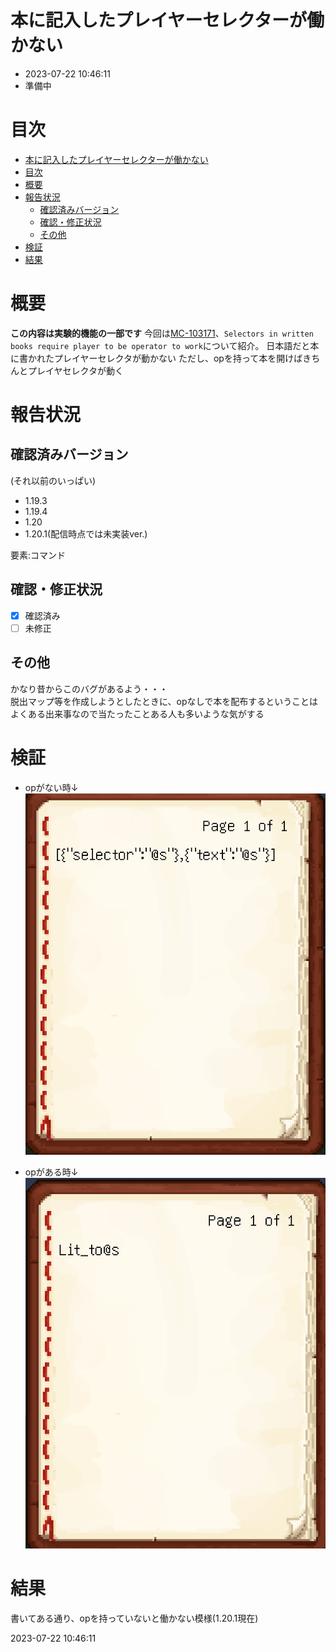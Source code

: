 # 本に記入したプレイヤーセレクターが働かない
-   2023-07-22 10:46:11
-   準備中
# 目次
- [本に記入したプレイヤーセレクターが働かない](#本に記入したプレイヤーセレクターが働かない)
- [目次](#目次)
- [概要](#概要)
- [報告状況](#報告状況)
    - [確認済みバージョン](#確認済みバージョン)
    - [確認・修正状況](#確認修正状況)
    - [その他](#その他)
- [検証](#検証)
- [結果](#結果)


# 概要

**この内容は実験的機能の一部です**
今回は[MC-103171](https://bugs.mojang.com/browse/MC-103171)、``Selectors in written books require player to be operator to work``について紹介。
日本語だと本に書かれたプレイヤーセレクタが動かない
ただし、opを持って本を開けばきちんとプレイヤセレクタが動く

# 報告状況
## 確認済みバージョン

(それ以前のいっぱい)
-   1.19.3
-   1.19.4
-   1.20
-   1.20.1(配信時点では未実装ver.)

要素:コマンド

## 確認・修正状況
-   [x] 確認済み
-   [ ] 未修正

## その他
かなり昔からこのバグがあるよう・・・<br />
脱出マップ等を作成しようとしたときに、opなしで本を配布するということはよくある出来事なので当たったことある人も多いような気がする
# 検証
-   opがない時↓
![](2023-07-22-10-34-09.png)

-   opがある時↓
![](2023-07-22-10-39-49.png)



# 結果
書いてある通り、opを持っていないと働かない模様(1.20.1現在)



2023-07-22 10:46:11